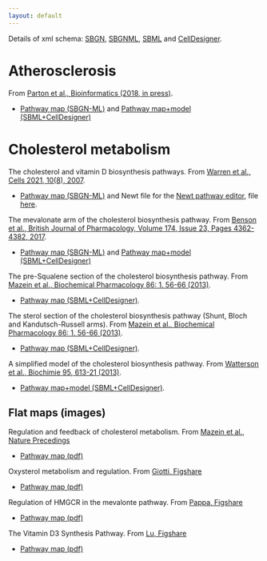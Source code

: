 ```yaml
---
layout: default
---
```


Details of xml schema: [SBGN](http://sbgn.github.io/sbgn/), [SBGNML](https://github.com/sbgn/sbgn/wiki/SBGN_ML), [SBML](http://sbml.org/Main_Page) and [CellDesigner](http://www.celldesigner.org/).

# Atherosclerosis

From [Parton et al., Bioinformatics (2018, in press)](https://doi.org/10.1093/bioinformatics/bty980). 
* [Pathway map (SBGN-ML)](assets/models/S1_Model.sbgn.xml) and [Pathway map+model (SBML+CellDesigner)](assets/models/S2_Model.sbml.xml)

# Cholesterol metabolism

The cholesterol and vitamin D biosynthesis pathways.  From [Warren et al., Cells 2021, 10(8), 2007](https://www.mdpi.com/2073-4409/10/8/2007).
* [Pathway map (SBGN-ML)](assets/models/) and Newt file for the [Newt pathway editor](http://web.newteditor.org/), file [here](assets/models/vitD_chol_v2_metabolism.nwt).

The mevalonate arm of the cholesterol biosynthesis pathway.  From [Benson et al., British Journal of Pharmacology, Volume 174, Issue 23, Pages 4362-4382, 2017](https://bpspubs.onlinelibrary.wiley.com/doi/abs/10.1111/bph.14037).   
* [Pathway map (SBGN-ML)](assets/models/bph14037-sup-006-mevalonate_pathway.sbgn) and [Pathway map+model (SBML+CellDesigner)](assets/models/bph14037-sup-007-mevalonate_pathway.sbml)

The pre-Squalene section of the cholesterol biosynthesis pathway.  From [Mazein et al., Biochemical Pharmacology 86: 1. 56-66 (2013)](https://doi.org/10.1016/j.bcp.2013.03.021).  
* [Pathway map (SBML+CellDesigner)](assets/models/BiochemPharma-mmc1.xml).

The sterol section of the cholesterol biosynthesis pathway (Shunt, Bloch and Kandutsch-Russell arms).  From [Mazein et al., Biochemical Pharmacology 86: 1. 56-66 (2013)](https://doi.org/10.1016/j.bcp.2013.03.021).  
* [Pathway map (SBML+CellDesigner)](assets/models/BiochemPharma-mmc2.xml).

A simplified model of the cholesterol biosynthesis pathway.  From [Watterson et al., Biochimie 95, 613-21 (2013)](https://doi.org/10.1016/j.biochi.2012.05.024).  
* [Pathway map+model (SBML+CellDesigner)](assets/models/Biochimie.xml).

## Flat maps (images) 

Regulation and feedback of cholesterol metabolism.  From [Mazein et al., Nature Precedings](http://precedings.nature.com/documents/6315/version/1)
* [Pathway map (pdf)](http://precedings.nature.com/documents/6315/version/1/files/npre20116315-1.pdf)

Oxysterol metabolism and regulation. From [Giotti, Figshare](http://dx.doi.org/10.6084/m9.figshare.97449)
* [Pathway map (pdf)](http://files.figshare.com/233460/oxysterol_met_and_reg.pdf)

Regulation of HMGCR in the mevalonte pathway. From [Pappa, Figshare](http://dx.doi.org/10.6084/m9.figshare.105160)
* [Pathway map (pdf)](http://files.figshare.com/233476/Regulation_of_HMGCR_in_Mev_pathway.pdf)

The Vitamin D3 Synthesis Pathway. From [Lu, Figshare](http://dx.doi.org/10.6084/m9.figshare.105162)
* [Pathway map (pdf)](http://files.figshare.com/233467/Vitamin_D3_pathway.pdf)

